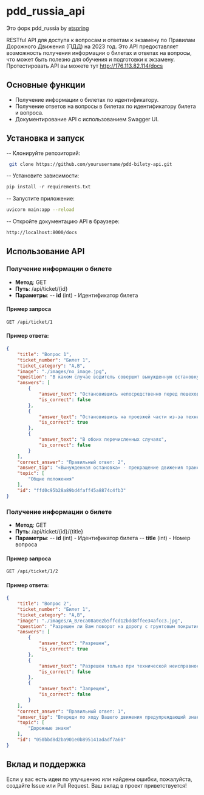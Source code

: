# pdd_russia_api

Это форк pdd_russia by [etspring](https://github.com/etspring/pdd_russia)

RESTful API для доступа к вопросам и ответам к экзамену по Правилам Дорожного Движения (ПДД) на 2023 год. Это API предоставляет возможность получения информации о билетах и ответах на вопросы, что может быть полезно для обучения и подготовки к экзамену.
Протестировать API вы можете тут http://176.113.82.114/docs
## Основные функции
- Получение информации о билетах по идентификатору.
- Получение ответов на вопросы в билетах по идентификатору билета и вопроса.
- Документирование API с использованием Swagger UI.

## Установка и запуск
-- Клонируйте репозиторий:
```bash
 git clone https://github.com/yourusername/pdd-bilety-api.git
```
-- Установите зависимости:
```python
pip install -r requirements.txt
```

-- Запустите приложение:
```bash
uvicorn main:app --reload
```
-- Откройте документацию API в браузере:
```sh
http://localhost:8000/docs
```

## Использование API
### Получение информации о билете
- **Метод**: GET
- **Путь**: /api/ticket/{id}
- **Параметры**:
-- **id** (int) - Идентификатор билета

#### Пример запроса
```sh
GET /api/ticket/1
```
#### Пример ответа:
```json
{
    "title": "Вопрос 1",
    "ticket_number": "Билет 1",
    "ticket_category": "A,B",
    "image": "./images/no_image.jpg",
    "question": "В каком случае водитель совершит вынужденную остановку?",
    "answers": [
        {
            "answer_text": "Остановившись непосредственно перед пешеходным переходом, чтобы уступить дорогу пешеходу",
            "is_correct": false
        },
        {
            "answer_text": "Остановившись на проезжей части из-за технической неисправности транспортного средства",
            "is_correct": true
        },
        {
            "answer_text": "В обоих перечисленных случаях",
            "is_correct": false
        }
    ],
    "correct_answer": "Правильный ответ: 2",
    "answer_tip": "«Вынужденная остановка» - прекращение движения транспортного средства, связанное с его технической неисправностью, опасностью, создаваемой перевозимым грузом, состоянием водителя (пассажира) или появления препятствия на дороге.(Пункт 1.2 ПДД, термин «Вынужденная остановка»)",
    "topic": [
        "Общие положения"
    ],
    "id": "ffd0c95b28a89bd4faff45a8874c4fb3"
}

```










### Получение информации о билете
- **Метод**: GET
- **Путь**: /api/ticket/{id}/{title}
- **Параметры**:
-- **id** (int) - Идентификатор билета
-- **title** (int) - Номер вопроса

#### Пример запроса
```sh
GET /api/ticket/1/2
```
#### Пример ответа:
```json
{
    "title": "Вопрос 2",
    "ticket_number": "Билет 1",
    "ticket_category": "A,B",
    "image": "./images/A_B/eca08a0e2b5ffcd12bdd8ffee34afcc3.jpg",
    "question": "Разрешен ли Вам поворот на дорогу с грунтовым покрытием?",
    "answers": [
        {
            "answer_text": "Разрешен",
            "is_correct": true
        },
        {
            "answer_text": "Разрешен только при технической неисправности транспортного средства",
            "is_correct": false
        },
        {
            "answer_text": "Запрещен",
            "is_correct": false
        }
    ],
    "correct_answer": "Правильный ответ: 1",
    "answer_tip": "Впереди по ходу Вашего движения предупреждающий знак 1.11.2 «Опасный поворот» и знаки 1.34.2 «Направление поворота», которые указывают направление движения на закруглении дороги малого радиуса с ограниченной видимостью. Ничего, что бы Вам запрещало поворот на дорогу с грунтовым покрытием, нет. По Вашему желанию поворачиваете направо.(«Дорожные знаки»).",
    "topic": [
        "Дорожные знаки"
    ],
    "id": "050bbd8d2ba901e0b895141adadf7a60"
}

```



## Вклад и поддержка
Если у вас есть идеи по улучшению или найдены ошибки, пожалуйста, создайте Issue или Pull Request. Ваш вклад в проект приветствуется!




